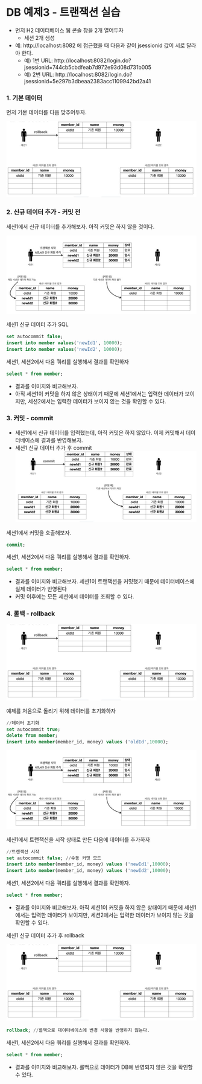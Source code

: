 # DB 예제3 - 트랜잭션 실습

- 먼저 H2 데이터베이스 웹 콘솔 창을 2개 열어두자
  - 세션 2개 생성 
- 예: http://localhost:8082 에 접근했을 때 다음과 같이 jsessionid 값이 서로 달라야 한다.
  - 예) 1번 URL: http://localhost:8082/login.do?jsessionid=744cb5cbdfeab7d972e93d08d731b005
  - 예) 2번 URL: http://localhost:8082/login.do?jsessionid=5e297b3dbeaa2383acc1109942bd2a41

### 1. 기본 데이터

먼저 기본 데이터를 다음 맞추어두자.

![7.JPG](Image%2F7.JPG)

### 2. 신규 데이터 추가 - 커밋 전

세션1에서 신규 데이터를 추가해보자. 아직 커밋은 하지 않을 것이다.

![4.JPG](Image%2F4.JPG)

세션1 신규 데이터 추가 SQL
```sql
set autocommit false;
insert into member values('newId1', 10000);
insert into member values('newId2', 10000);
```

세션1, 세션2에서 다음 쿼리를 실행해서 결과를 확인하자
```sql
select * from member;
```

- 결과를 이미지와 비교해보자. 
- 아직 세션1이 커밋을 하지 않은 상태이기 때문에 세션1에서는 입력한 데이터가 보이지만, 세션2에서는 입력한 데이터가 보이지 않는 것을 확인할 수 있다.

### 3. 커밋 - commit

- 세션1에서 신규 데이터를 입력했는데, 아직 커밋은 하지 않았다. 이제 커밋해서 데이터베이스에 결과를 반영해보자.
- 세션1 신규 데이터 추가 후 commit
![5.JPG](Image%2F5.JPG)

세션1에서 커밋을 호출해보자.
```sql
commit;
```
세션1, 세션2에서 다음 쿼리를 실행해서 결과를 확인하자.
```sql
select * from member;
```
- 결과를 이미지와 비교해보자. 세션1이 트랜잭션을 커밋했기 때문에 데이터베이스에 실제 데이터가 반영된다
- 커밋 이후에는 모든 세션에서 데이터를 조회할 수 있다.

### 4. 롤백 - rollback

![6.JPG](Image%2F6.JPG)

예제를 처음으로 돌리기 위해 데이터를 초기화하자
```sql
//데이터 초기화
set autocommit true;
delete from member;
insert into member(member_id, money) values ('oldId',10000);
```
![4.JPG](Image%2F4.JPG)

세션1에서 트랜잭션을 시작 상태로 만든 다음에 데이터를 추가하자
```sql
//트랜잭션 시작
set autocommit false; //수동 커밋 모드
insert into member(member_id, money) values ('newId1',10000);
insert into member(member_id, money) values ('newId2',10000);
```

세션1, 세션2에서 다음 쿼리를 실행해서 결과를 확인하자.
```sql
select * from member;
```
- 결과를 이미지와 비교해보자. 아직 세션1이 커밋을 하지 않은 상태이기 때문에 세션1에서는 입력한 데이터가 보이지만, 
  세션2에서는 입력한 데이터가 보이지 않는 것을 확인할 수 있다.

세션1 신규 데이터 추가 후 rollback

![7.JPG](Image%2F7.JPG)

```sql
rollback; //롤백으로 데이터베이스에 변경 사항을 반영하지 않는다.
```

세션1, 세션2에서 다음 쿼리를 실행해서 결과를 확인하자.
```sql
select * from member;
```
- 결과를 이미지와 비교해보자. 롤백으로 데이터가 DB에 반영되지 않은 것을 확인할 수 있다.
